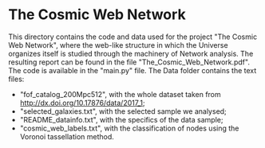 # The Cosmic Web Network
This directory contains the code and data used for the project "The Cosmic Web Network", where the web-like structure in which the Universe organizes itself is studied through the machinery of Network analysis. The resulting report can be found in the file "The_Cosmic_Web_Network.pdf". The code is available in the "main.py" file. The Data folder contains the text files:
- "fof_catalog_200Mpc512", with the whole dataset taken from http://dx.doi.org/10.17876/data/2017_1;
- "selected_galaxies.txt", with the selected sample we analysed;
- "README_datainfo.txt", with the specifics of the data sample;
- "cosmic_web_labels.txt", with the classification of nodes using the Voronoi tassellation method.
